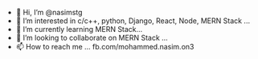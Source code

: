 - 👋 Hi, I’m @nasimstg
- 👀 I’m interested in c/c++, python, Django, React, Node, MERN Stack ...
- 🌱 I’m currently learning MERN Stack...
- 💞️ I’m looking to collaborate on MERN Stack ...
- 📫 How to reach me ...
fb.com/mohammed.nasim.on3

<!---
nasimstg/nasimstg is a ✨ special ✨ repository because its `README.md` (this file) appears on your GitHub profile.
You can click the Preview link to take a look at your changes.
--->

